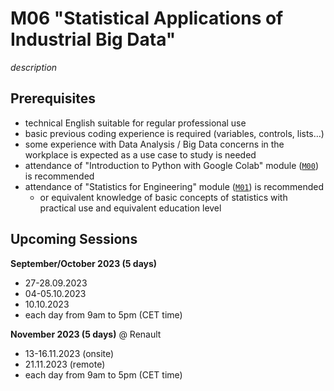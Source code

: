 # M06 "Statistical Applications of Industrial Big Data"

*description*



## Prerequisites

- technical English suitable for regular professional use
- basic previous coding experience is required (variables, controls, lists…)
- some experience with Data Analysis / Big Data concerns in the workplace is expected as a use case to study is needed
- attendance of "Introduction to Python with Google Colab" module ([`M00`][1]) is recommended
- attendance of "Statistics for Engineering" module ([`M01`][2]) is recommended
    - or equivalent knowledge of basic concepts of statistics with practical use and equivalent education level



## Upcoming Sessions

**September/October 2023 (5 days)**
- 27-28.09.2023
- 04-05.10.2023
- 10.10.2023
- each day from 9am to 5pm (CET time)

**November 2023 (5 days)** @ Renault
<!--![Renault](https://img.shields.io/static/v1?label=venue&labelColor=white&message=Renault&color=black)-->
- 13-16.11.2023 (onsite)
- 21.11.2023 (remote)
- each day from 9am to 5pm (CET time)



<!-- LINKS -->
[1]: https://github.com/ub-safi/m00-intro-to-python-with-colab 'About M0'
[2]: https://github.com/ub-safi/m01-statistics-for-engineering 'About M1'
